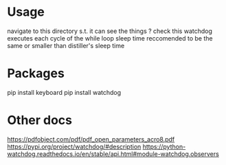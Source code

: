 # Usage
navigate to this directory s.t. it can see the things ? check this 
watchdog executes each cycle of the while loop
sleep time reccomended to be the same or smaller than distiller's sleep time

# Packages
pip install keyboard
pip install watchdog

# Other docs
https://pdfobject.com/pdf/pdf_open_parameters_acro8.pdf 
https://pypi.org/project/watchdog/#description
https://python-watchdog.readthedocs.io/en/stable/api.html#module-watchdog.observers
